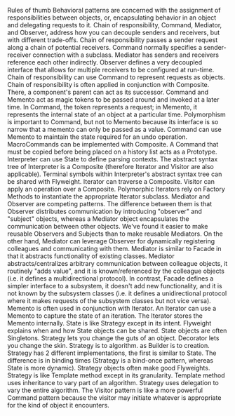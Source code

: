 Rules of thumb
Behavioral patterns are concerned with the assignment of responsibilities between objects, or, encapsulating behavior in an object and delegating requests to it.
Chain of responsibility, Command, Mediator, and Observer, address how you can decouple senders and receivers, but with different trade-offs. Chain of responsibility passes a sender request along a chain of potential receivers. Command normally specifies a sender-receiver connection with a subclass. Mediator has senders and receivers reference each other indirectly. Observer defines a very decoupled interface that allows for multiple receivers to be configured at run-time.
Chain of responsibility can use Command to represent requests as objects.
Chain of responsibility is often applied in conjunction with Composite. There, a component's parent can act as its successor.
Command and Memento act as magic tokens to be passed around and invoked at a later time. In Command, the token represents a request; in Memento, it represents the internal state of an object at a particular time. Polymorphism is important to Command, but not to Memento because its interface is so narrow that a memento can only be passed as a value.
Command can use Memento to maintain the state required for an undo operation.
MacroCommands can be implemented with Composite.
A Command that must be copied before being placed on a history list acts as a Prototype.
Interpreter can use State to define parsing contexts.
The abstract syntax tree of Interpreter is a Composite (therefore Iterator and Visitor are also applicable).
Terminal symbols within Interpreter's abstract syntax tree can be shared with Flyweight.
Iterator can traverse a Composite. Visitor can apply an operation over a Composite.
Polymorphic Iterators rely on Factory Methods to instantiate the appropriate Iterator subclass.
Mediator and Observer are competing patterns. The difference between them is that Observer distributes communication by introducing "observer" and "subject" objects, whereas a Mediator object encapsulates the communication between other objects. We've found it easier to make reusable Observers and Subjects than to make reusable Mediators.
On the other hand, Mediator can leverage Observer for dynamically registering colleagues and communicating with them.
Mediator is similar to Facade in that it abstracts functionality of existing classes. Mediator abstracts/centralizes arbitrary communication between colleague objects, it routinely "adds value", and it is known/referenced by the colleague objects (i.e. it defines a multidirectional protocol). In contrast, Facade defines a simpler interface to a subsystem, it doesn't add new functionality, and it is not known by the subsystem classes (i.e. it defines a unidirectional protocol where it makes requests of the subsystem classes but not vice versa).
Memento is often used in conjunction with Iterator. An Iterator can use a Memento to capture the state of an iteration. The Iterator stores the Memento internally.
State is like Strategy except in its intent.
Flyweight explains when and how State objects can be shared.
State objects are often Singletons.
Strategy lets you change the guts of an object. Decorator lets you change the skin.
Strategy is to algorithm. as Builder is to creation.
Strategy has 2 different implementations, the first is similar to State. The difference is in binding times (Strategy is a bind-once pattern, whereas State is more dynamic).
Strategy objects often make good Flyweights.
Strategy is like Template method except in its granularity.
Template method uses inheritance to vary part of an algorithm. Strategy uses delegation to vary the entire algorithm.
The Visitor pattern is like a more powerful Command pattern because the visitor may initiate whatever is appropriate for the kind of object it encounters.